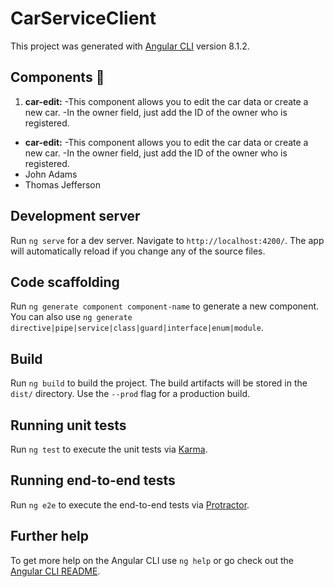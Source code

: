 # CarServiceClient

This project was generated with [Angular CLI](https://github.com/angular/angular-cli) version 8.1.2.

## Components :blue_car:

 1. **car-edit:**
     -This component allows you to edit the car data or create a new car.
     -In the owner field, just add the ID of the owner who is registered.

- **car-edit:**
   -This component allows you to edit the car data or create a new car.
   -In the owner field, just add the ID of the owner who is registered.
- John Adams
- Thomas Jefferson
    
    

## Development server

Run `ng serve` for a dev server. Navigate to `http://localhost:4200/`. The app will automatically reload if you change any of the source files.

## Code scaffolding

Run `ng generate component component-name` to generate a new component. You can also use `ng generate directive|pipe|service|class|guard|interface|enum|module`.

## Build

Run `ng build` to build the project. The build artifacts will be stored in the `dist/` directory. Use the `--prod` flag for a production build.

## Running unit tests

Run `ng test` to execute the unit tests via [Karma](https://karma-runner.github.io).

## Running end-to-end tests

Run `ng e2e` to execute the end-to-end tests via [Protractor](http://www.protractortest.org/).


## Further help

To get more help on the Angular CLI use `ng help` or go check out the [Angular CLI README](https://github.com/angular/angular-cli/blob/master/README.md).
